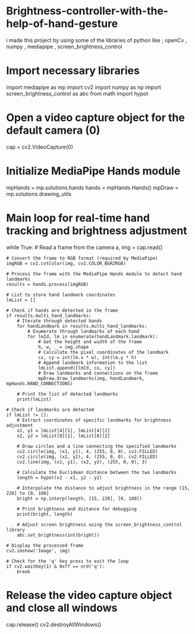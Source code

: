 # Brightness-controller-with-the-help-of-hand-gesture
i made this project by using some of the libraries of python like ; openCv , numpy , mediapipe , screen_brightness_control
# Import necessary libraries
import mediapipe as mp
import cv2
import numpy as np
import screen_brightness_control as abc
from math import hypot

# Open a video capture object for the default camera (0)
cap = cv2.VideoCapture(0)

# Initialize MediaPipe Hands module
mpHands = mp.solutions.hands
hands = mpHands.Hands()
mpDraw = mp.solutions.drawing_utils

# Main loop for real-time hand tracking and brightness adjustment
while True:
    # Read a frame from the camera
    a, img = cap.read()

    # Convert the frame to RGB format (required by MediaPipe)
    imgRGB = cv2.cvtColor(img, cv2.COLOR_BGR2RGB)

    # Process the frame with the MediaPipe Hands module to detect hand landmarks
    results = hands.process(imgRGB)

    # List to store hand landmark coordinates
    lmList = []

    # Check if hands are detected in the frame
    if results.multi_hand_landmarks:
        # Iterate through detected hands
        for handLandmark in results.multi_hand_landmarks:
            # Enumerate through landmarks of each hand
            for lmId, lm in enumerate(handLandmark.landmark):
                # Get the height and width of the frame
                h, w, _ = img.shape
                # Calculate the pixel coordinates of the landmark
                cx, cy = int(lm.x * w), int(lm.y * h)
                # Append landmark information to the list
                lmList.append([lmId, cx, cy])
                # Draw landmarks and connections on the frame
                mpDraw.draw_landmarks(img, handLandmark, mpHands.HAND_CONNECTIONS)
        
        # Print the list of detected landmarks
        print(lmList)

    # Check if landmarks are detected
    if lmList != []:
        # Extract coordinates of specific landmarks for brightness adjustment
        x1, y1 = lmList[4][1], lmList[4][2]
        x2, y2 = lmList[8][1], lmList[8][2]

        # Draw circles and a line connecting the specified landmarks
        cv2.circle(img, (x1, y1), 4, (255, 0, 0), cv2.FILLED)
        cv2.circle(img, (x2, y2), 4, (255, 0, 0), cv2.FILLED)
        cv2.line(img, (x1, y1), (x2, y2), (255, 0, 0), 3)

        # Calculate the Euclidean distance between the two landmarks
        length = hypot(x2 - x1, y2 - y1)

        # Interpolate the distance to adjust brightness in the range [15, 220] to [0, 100]
        bright = np.interp(length, [15, 220], [0, 100])

        # Print brightness and distance for debugging
        print(bright, length)

        # Adjust screen brightness using the screen_brightness_control library
        abc.set_brightness(int(bright))

    # Display the processed frame
    cv2.imshow('Image', img)

    # Check for the 'q' key press to exit the loop
    if cv2.waitKey(1) & 0xff == ord('q'):
        break

# Release the video capture object and close all windows
cap.release()
cv2.destroyAllWindows()
